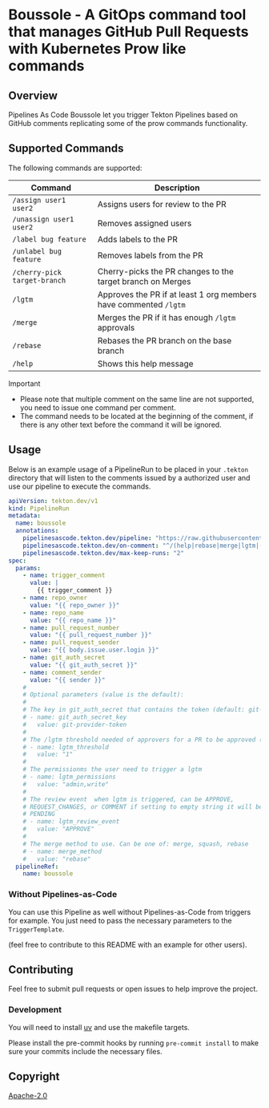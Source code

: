 # Boussole - A GitOps command tool that manages GitHub Pull Requests with Kubernetes Prow like commands

## Overview

Pipelines As Code Boussole let you trigger Tekton Pipelines based on GitHub comments replicating some of the prow commands functionality.

## Supported Commands

The following commands are supported:

| Command                      | Description                                                      |
|------------------------------|------------------------------------------------------------------|
| `/assign user1 user2`        | Assigns users for review to the PR                               |
| `/unassign user1 user2`      | Removes assigned users                                           |
| `/label bug feature`         | Adds labels to the PR                                            |
| `/unlabel bug feature`       | Removes labels from the PR                                       |
| `/cherry-pick target-branch` | Cherry-picks the PR changes to the target branch on Merges       |
| `/lgtm`                      | Approves the PR if at least 1 org members have commented `/lgtm` |
| `/merge`                     | Merges the PR if it has enough `/lgtm` approvals                 |
| `/rebase`                    | Rebases the PR branch on the base branch                         |
| `/help`                      | Shows this help message                                          |

> [!IMPORTANT]
>
> * Please note that multiple comment on the same line are not supported, you need to issue one command per comment.
> * The command needs to be located at the beginning of the comment, if there is any other text before the command it will be ignored.

## Usage

Below is an example usage of a PipelineRun to be placed in your `.tekton`
directory that will listen to the comments issued by a authorized user and use
our pipeline to execute the commands.

```yaml
apiVersion: tekton.dev/v1
kind: PipelineRun
metadata:
  name: boussole
  annotations:
    pipelinesascode.tekton.dev/pipeline: "https://raw.githubusercontent.com/openshift-pipelines/pac-boussole/refs/heads/main/pipeline-boussole.yaml"
    pipelinesascode.tekton.dev/on-comment: "^/(help|rebase|merge|lgtm|(cherry-pick|assign|unassign|label|unlabel)[ ].*)$"
    pipelinesascode.tekton.dev/max-keep-runs: "2"
spec:
  params:
    - name: trigger_comment
      value: |
        {{ trigger_comment }}
    - name: repo_owner
      value: "{{ repo_owner }}"
    - name: repo_name
      value: "{{ repo_name }}"
    - name: pull_request_number
      value: "{{ pull_request_number }}"
    - name: pull_request_sender
      value: "{{ body.issue.user.login }}"
    - name: git_auth_secret
      value: "{{ git_auth_secret }}"
    - name: comment_sender
      value: "{{ sender }}"
    #
    # Optional parameters (value is the default):
    #
    # The key in git_auth_secret that contains the token (default: git-provider-token)
    # - name: git_auth_secret_key
    #   value: git-provider-token
    #
    # The /lgtm threshold needed of approvers for a PR to be approved (default: 1)
    # - name: lgtm_threshold
    #   value: "1"
    #
    # The permissionms the user need to trigger a lgtm
    # - name: lgtm_permissions
    #   value: "admin,write"
    #
    # The review event  when lgtm is triggered, can be APPROVE,
    # REQUEST_CHANGES, or COMMENT if setting to empty string it will be set as
    # PENDING
    # - name: lgtm_review_event
    #   value: "APPROVE"
    #
    # The merge method to use. Can be one of: merge, squash, rebase
    # - name: merge_method
    #   value: "rebase"
  pipelineRef:
    name: boussole
```

### Without Pipelines-as-Code

You can use this Pipeline as well without Pipelines-as-Code from triggers for
example. You just need to pass the necessary parameters to the
`TriggerTemplate`.

(feel free to contribute to this README with an example for other users).

## Contributing

Feel free to submit pull requests or open issues to help improve the
project.

### Development

You will need to install [uv](https://github.com/astral-sh/uv) and use the
makefile targets.

Please install the pre-commit hooks by running `pre-commit install` to make sure
your commits include the necessary files.

## Copyright

[Apache-2.0](./LICENSE)
